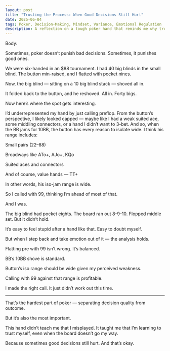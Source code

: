 ```yaml
---
layout: post
title: "Trusting the Process: When Good Decisions Still Hurt"
date: 2025-06-04
tags: Poker, Decision-Making, Mindset, Variance, Emotional Regulation
description: A reflection on a tough poker hand that reminds me why trusting sound logic — not results — is the real mark of growth.
---
```


Body:

Sometimes, poker doesn’t punish bad decisions.
Sometimes, it punishes good ones.

We were six-handed in an $88 tournament. I had 40 big blinds in the small blind. The button min-raised, and I flatted with pocket nines.

Now, the big blind — sitting on a 10 big blind stack — shoved all in.

It folded back to the button, and he reshoved. All in. Forty bigs.

Now here’s where the spot gets interesting.

I’d underrepresented my hand by just calling preflop. From the button’s perspective, I likely looked capped — maybe like I had a weak suited ace, some middling connectors, or a hand I didn’t want to 3-bet. And so, when the BB jams for 10BB, the button has every reason to isolate wide. I think his range includes:

Small pairs (22–88)

Broadways like ATo+, AJo+, KQo

Suited aces and connectors

And of course, value hands — TT+


In other words, his iso-jam range is wide.

So I called with 99, thinking I’m ahead of most of that.

And I was.

The big blind had pocket eights.
The board ran out 8-9-10.
Flopped middle set. But it didn’t hold.

It’s easy to feel stupid after a hand like that. Easy to doubt myself.

But when I step back and take emotion out of it — the analysis holds.

Flatting pre with 99 isn’t wrong. It’s balanced.

BB’s 10BB shove is standard.

Button’s iso range should be wide given my perceived weakness.

Calling with 99 against that range is profitable.


I made the right call.
It just didn’t work out this time.


---

That’s the hardest part of poker — separating decision quality from outcome.

But it’s also the most important.

This hand didn’t teach me that I misplayed.
It taught me that I’m learning to trust myself, even when the board doesn’t go my way.

Because sometimes good decisions still hurt.
And that’s okay.